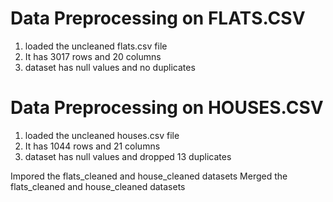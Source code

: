 # Data Preprocessing on FLATS.CSV
1. loaded the uncleaned flats.csv file
2. It has 3017 rows and 20 columns
3. dataset has null values and no duplicates


# Data Preprocessing on HOUSES.CSV
1. loaded the uncleaned houses.csv file
2. It has 1044 rows and 21 columns
3. dataset has null values and dropped 13 duplicates

Impored the flats_cleaned and house_cleaned datasets
Merged the flats_cleaned and house_cleaned datasets

